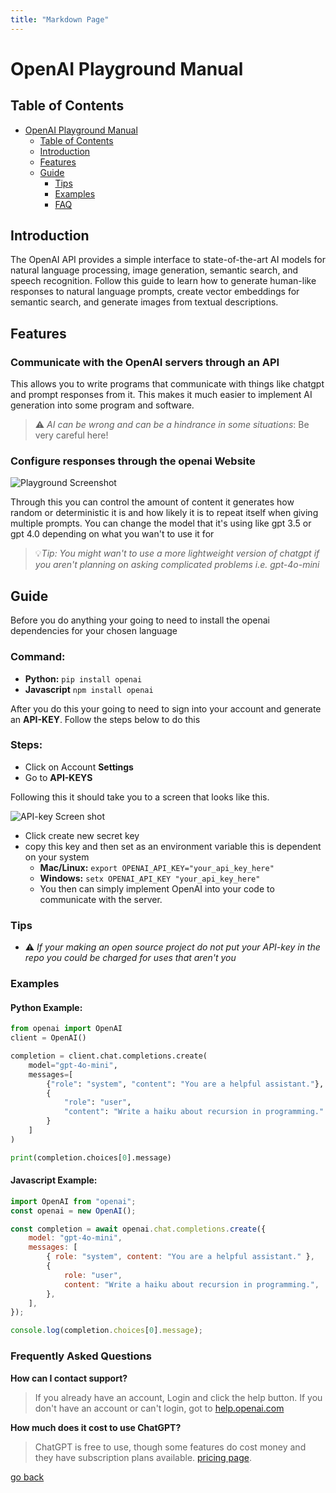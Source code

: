 ```yaml
---
title: "Markdown Page"
---
```


# OpenAI Playground Manual


## Table of Contents

<!---toc start-->

* [OpenAI Playground Manual](#openai-playground-manual)
  * [Table of Contents](#table-of-contents)
  * [Introduction](#introduction)
  * [Features](#features)
  * [Guide](#guide)
    * [Tips](#tips)
    * [Examples](#examples)
    * [FAQ](#frequently-asked-questions)  

<!---toc end-->



## Introduction 

The OpenAI API provides a simple interface to state-of-the-art AI models 
for natural language processing, image generation, semantic search, and speech recognition. Follow this guide to learn how to generate human-like responses to natural language prompts, create vector embeddings for semantic search, and generate images from textual descriptions.

## Features

### Communicate with the OpenAI servers through an API

This allows you to write programs that communicate with things like chatgpt and prompt responses from it. This makes it much easier to implement AI generation into some program and software. 

> ⚠️ *AI can be wrong and can be a hindrance in some situations*: Be very careful here!

### Configure responses through the openai Website

![Playground Screenshot](/writing/graphics/open-ai-playground-interface-gpt3.webp)

Through this you can control the amount of content it generates how random or deterministic it is and how likely it is to repeat itself when giving multiple prompts. You can change the model that it's using like gpt 3.5 or gpt 4.0 depending on what you wan't to use it for

> 💡*Tip: You might wan't to use a more lightweight version of chatgpt if you aren't planning on asking complicated problems i.e. gpt-4o-mini*

## Guide

Before you do anything your going to need to install the openai dependencies for your chosen language

### Command:

- **Python:** `pip install openai`
- **Javascript** `npm install openai`

After you do this your going to need to sign into your account and generate an **API-KEY**. Follow the steps below to do this

### Steps:

- Click on Account **Settings**
- Go to **API-KEYS**

Following this it should take you to a screen that looks like this.

![API-key Screen shot](/writing/graphics/Screenshot%202024-12-11%20120822.jpg)

- Click create new secret key
- copy this key and then set as an environment variable this is dependent on your system
  - **Mac/Linux:** `export OPENAI_API_KEY="your_api_key_here"`
  - **Windows:** `setx OPENAI_API_KEY "your_api_key_here"`
  - You then can simply implement OpenAI into your code to communicate with the server.



### Tips

- ⚠️ *If your making an open source project do not put your API-key in the repo you could be charged for uses that aren't you*



### Examples

#### **Python Example:**
```python
from openai import OpenAI
client = OpenAI()

completion = client.chat.completions.create(
    model="gpt-4o-mini",
    messages=[
        {"role": "system", "content": "You are a helpful assistant."},
        {
            "role": "user",
            "content": "Write a haiku about recursion in programming."
        }
    ]
)

print(completion.choices[0].message)
```

#### **Javascript Example:**

```javascript
import OpenAI from "openai";
const openai = new OpenAI();

const completion = await openai.chat.completions.create({
    model: "gpt-4o-mini",
    messages: [
        { role: "system", content: "You are a helpful assistant." },
        {
            role: "user",
            content: "Write a haiku about recursion in programming.",
        },
    ],
});

console.log(completion.choices[0].message);
```

### Frequently Asked Questions

**How can I contact support?**

> If you already have an account, Login and click the help button. 
> If you don't have an account or can't login, got to [help.openai.com](https://help.openai.com/en/)

**How much does it cost to use ChatGPT?**

> ChatGPT is free to use, though some features do cost money and they have subscription plans available. [pricing page](https://openai.com/chatgpt/pricing/).

[go back](index.html)

